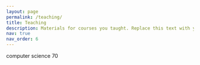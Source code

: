 ```yaml
---
layout: page
permalink: /teaching/
title: Teaching
description: Materials for courses you taught. Replace this text with your description.
nav: true
nav_order: 6
---
```


computer science 70
